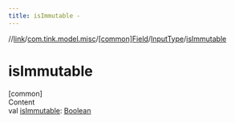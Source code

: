 ```yaml
---
title: isImmutable -
---
```

//[link](../../../index.md)/[com.tink.model.misc](../../index.md)/[[common]Field](../index.md)/[InputType](index.md)/[isImmutable](is-immutable.md)



# isImmutable  
[common]  
Content  
val [isImmutable](is-immutable.md): [Boolean](https://kotlinlang.org/api/latest/jvm/stdlib/kotlin/-boolean/index.html)  



